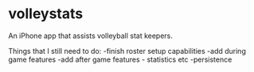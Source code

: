 # volleystats
An iPhone app that assists volleyball stat keepers.

Things that I still need to do:
-finish roster setup capabilities
-add during game features
-add after game features - statistics etc
-persistence
